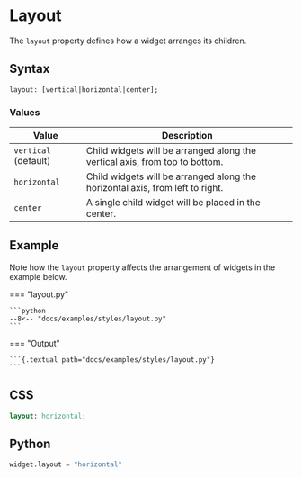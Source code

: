 # Layout

The `layout` property defines how a widget arranges its children.

## Syntax

```
layout: [vertical|horizontal|center];
```

### Values

| Value                | Description                                                                   |
|----------------------|-------------------------------------------------------------------------------|
| `vertical` (default) | Child widgets will be arranged along the vertical axis, from top to bottom.   |
| `horizontal`         | Child widgets will be arranged along the horizontal axis, from left to right. |
| `center`             | A single child widget will be placed in the center.                           |

## Example

Note how the `layout` property affects the arrangement of widgets in the example below.

=== "layout.py"

    ```python
    --8<-- "docs/examples/styles/layout.py"
    ```

=== "Output"

    ```{.textual path="docs/examples/styles/layout.py"}
    ```

## CSS

```sass
layout: horizontal;
```

## Python

```python
widget.layout = "horizontal"
```
